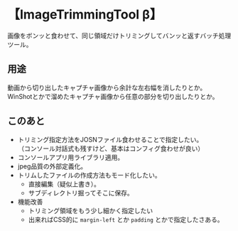 # 【ImageTrimmingTool β】

画像をボンッと食わせて、同じ領域だけトリミングしてバンッと返すバッチ処理ツール。

## 用途

動画から切り出したキャプチャ画像から余計な左右幅を消したりとか。  
WinShotとかで溜めたキャプチャ画像から任意の部分を切り出したりとか。

## このあと

- トリミング指定方法をJOSNファイル食わせることで指定したい。  
（コンソール対話式も残すけど、基本はコンフィグ食わせが良い）
- コンソールアプリ用ライブラリ適用。
- jpeg品質の外部定義化。
- トリムしたファイルの作成方法もモード化したい。
    - 直接編集（疑似上書き）。
    - サブディレクトリ掘ってそこに保存。
- 機能改善
    - トリミング領域をもう少し細かく指定したい
    - 出来ればCSS的に `margin-left` とか `padding` とかで指定したさある。
